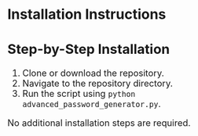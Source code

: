 <h1>Installation Instructions</h1>
<font size="4">
<h2>Step-by-Step Installation</h2>
<ol>
<li>Clone or download the repository.</li>
<li>Navigate to the repository directory.</li>
<li>Run the script using <code>python advanced_password_generator.py</code>.</li>
</ol>
<p>No additional installation steps are required.</p>